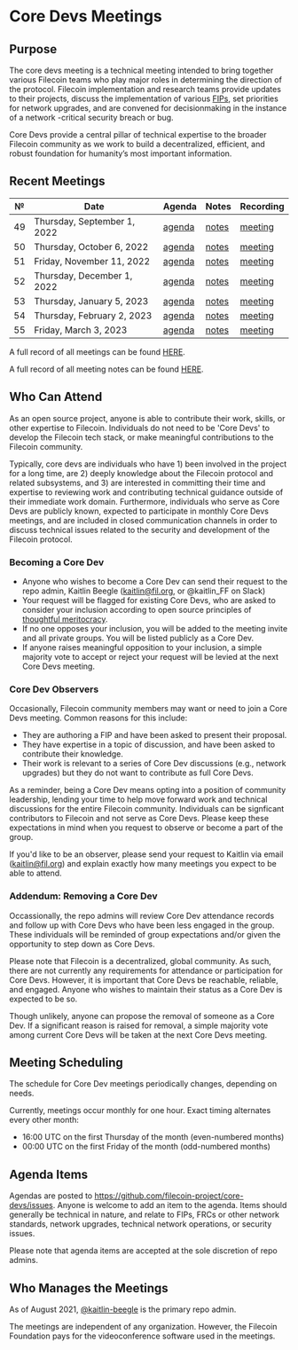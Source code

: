 # Core Devs Meetings

## Purpose
The core devs meeting is a technical meeting intended to bring together various Filecoin teams who play major roles in determining the direction of the protocol. Filecoin implementation and research teams provide updates to their projects, discuss the implementation of various [FIPs](https://github.com/filecoin-project/FIPs), set priorities for network upgrades, and are convened for decisionmaking in the instance of a network -critical security breach or bug. 

Core Devs provide a central pillar of technical expertise to the broader Filecoin community as we work to build a decentralized, efficient, and robust foundation for humanity’s most important information.

## Recent Meetings

 №  | Date                             | Agenda         |Notes          | Recording            |
--- | -------------------------------- | -------------- |-------------- | -------------------- |
49 | Thursday, September 1, 2022      | [agenda](https://github.com/filecoin-project/core-devs/issues/110) | [notes](https://github.com/filecoin-project/core-devs/blob/master/Core%20Dev%20Meetings/Meeting%200049.md](https://github.com/filecoin-project/core-devs/blob/master/Core%20Dev%20Meetings/Meeting0049.md)) | [meeting](https://www.youtube.com/watch?v=Zm1eNpGK6Zw) |
50 | Thursday, October 6, 2022      | [agenda](https://github.com/filecoin-project/tpm/issues/111) | [notes](https://github.com/filecoin-project/tpm/blob/master/Core%20Dev%20Meetings/Meeting%200050.md)| [meeting](https://www.youtube.com/watch?v=pvrGxhelIkU) |
51 | Friday, November 11, 2022      | [agenda](https://github.com/filecoin-project/tpm/issues/120) | [notes](https://github.com/filecoin-project/tpm/blob/master/Core%20Dev%20Meetings/Meeting0051.md)| [meeting](https://www.youtube.com/watch?v=NaaJ-pqzMxE) |
52 | Thursday, December 1, 2022      | [agenda](https://github.com/filecoin-project/tpm/issues/122) | [notes](https://github.com/filecoin-project/tpm/blob/master/Core%20Dev%20Meetings/Meeting0052.md)| [meeting](https://youtu.be/v_ljI98Xrl8) |
53 | Thursday, January 5, 2023      | [agenda](https://github.com/filecoin-project/tpm/issues/124) | [notes](https://github.com/filecoin-project/tpm/blob/master/Core%20Dev%20Meetings/Meeting%200053.md)| [meeting](https://youtu.be/MRV6f7jwVE0) |
54 | Thursday, February 2, 2023      | [agenda](https://github.com/filecoin-project/core-devs/issues/125) | [notes](https://github.com/filecoin-project/core-devs/blob/master/Core%20Dev%20Meetings/Meeting0054.md)| [meeting](https://youtu.be/5OxUyx_nrJA) |
55 | Friday, March 3, 2023      | [agenda](https://github.com/filecoin-project/core-devs/issues/131) | [notes](https://github.com/filecoin-project/core-devs/blob/master/Core%20Dev%20Meetings/Meeting0055.md)| [meeting](https://youtu.be/6Bz8-jK3K18) |

A full record of all meetings can be found [HERE](https://www.youtube.com/@FilecoinProject). 

A full record of all meeting notes can be found [HERE](https://github.com/filecoin-project/core-devs/tree/master/Core%20Dev%20Meetings). 

## Who Can Attend
As an open source project, anyone is able to contribute their work, skills, or other expertise to Filecoin.  Individuals do not need to be 'Core Devs' to develop the Filecoin tech stack, or make meaningful contributions to the Filecoin community. 

Typically, core devs are individuals who have 1) been involved in the project for a long time, are 2) deeply knowledge about the Filecoin protocol and related subsystems, and 3) are interested in committing their time and expertise to reviewing work and contributing technical guidance outside of their immediate work domain. Furthermore, individuals who serve as Core Devs are publicly known, expected to participate in monthly Core Devs meetings, and are included in closed communication channels in order to discuss technical issues related to the security and development of the Filecoin protocol. 

### Becoming a Core Dev
* Anyone who wishes to become a Core Dev can send their request to the repo admin, Kaitlin Beegle (kaitlin@fil.org, or @kaitlin_FF on Slack) 
* Your request will be flagged for existing Core Devs, who are asked to consider your inclusion according to open source principles of [thoughtful meritocracy](https://postmeritocracy.org/). 
* If no one opposes your inclusion, you will be added to the meeting invite and all private groups.  You will be listed publicly as a Core Dev. 
* If anyone raises meaningful opposition to your inclusion, a simple majority vote to accept or reject your request will be levied at the next Core Devs meeting.

### Core Dev Observers
Occasionally, Filecoin community members may want or need to join a Core Devs meeting.  Common reasons for this include: 
   * They are authoring a FIP and have been asked to present their proposal. 
   * They have expertise in a topic of discussion, and have been asked to contribute their knowledge. 
   * Their work is relevant to a series of Core Dev discussions (e.g., network upgrades) but they do not want to contribute as full Core Devs. 

As a reminder, being a Core Dev means opting into a position of community leadership, lending your time to help move forward work and technical discussions for the entire Filecoin community.  Individuals can be signficant contributors to Filecoin and not serve as Core Devs. Please keep these expectations in mind when you request to observe or become a part of the group. 

If you'd like to be an observer, please send your request to Kaitlin via email (kaitlin@fil.org) and explain exactly how many meetings you expect to be able to attend. 

### Addendum: Removing a Core Dev
Occassionally, the repo admins will review Core Dev attendance records and follow up with Core Devs who have been less engaged in the group.  These individuals will be reminded of group expectations and/or given the opportunity to step down as Core Devs. 

Please note that Filecoin is a decentralized, global community.  As such, there are not currently any requirements for attendance or participation for Core Devs.  However, it is important that Core Devs be reachable, reliable, and engaged.  Anyone who wishes to maintain their status as a Core Dev is expected to be so. 

Though unlikely, anyone can propose the removal of someone as a Core Dev.  If a significant reason is raised for removal, a simple majority vote among current Core Devs will be taken at the next Core Devs meeting. 

## Meeting Scheduling 
The schedule for Core Dev meetings periodically changes, depending on needs. 

Currently, meetings occur monthly for one hour.  Exact timing alternates every other month: 
* 16:00 UTC on the first Thursday of the month (even-numbered months) 
* 00:00 UTC on the first Friday of the month (odd-numbered months) 

## Agenda Items
Agendas are posted to https://github.com/filecoin-project/core-devs/issues. Anyone is welcome to add an item to the agenda.  Items should generally be technical in nature, and relate to FIPs, FRCs or other network standards, network upgrades, technical network operations, or security issues. 

Please note that agenda items are accepted at the sole discretion of repo admins. 

## Who Manages the Meetings
As of August 2021, [@kaitlin-beegle](https://github.com/kaitlin-beegle) is the primary repo admin.  

The meetings are independent of any organization. However, the Filecoin Foundation pays for the videoconference software used in the meetings. 

